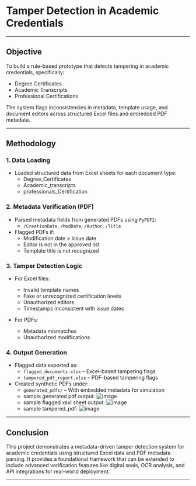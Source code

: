 #  Tamper Detection in Academic Credentials



---

##  Objective

To build a rule-based prototype that detects tampering in academic credentials, specifically:

- Degree Certificates  
- Academic Transcripts  
- Professional Certifications  

The system flags inconsistencies in metadata, template usage, and document editors across structured Excel files and embedded PDF metadata.

---

##  Methodology

###  1. Data Loading
- Loaded structured data from Excel sheets for each document type:
  - Degree_Certificates  
  - Academic_transcripts  
  - professionals_Certification  

###  2. Metadata Verification (PDF)
- Parsed metadata fields from generated PDFs using `PyPDF2`:
  - `/CreationDate`, `/ModDate`, `/Author`, `/Title`
- Flagged PDFs if:
  - Modification date > issue date  
  - Editor is not in the approved list  
  - Template title is not recognized  

###  3. Tamper Detection Logic
- For Excel files:
  - Invalid template names  
  - Fake or unrecognized certification levels  
  - Unauthorized editors  
  - Timestamps inconsistent with issue dates  

- For PDFs:
  - Metadata mismatches  
  - Unauthorized modifications  

###  4. Output Generation
- Flagged data exported as:
  - `flagged_documents.xlsx` – Excel-based tampering flags  
  - `tampered_pdf_report.xlsx` – PDF-based tampering flags  
- Created synthetic PDFs under:
  - `generated_pdfs/` – With embedded metadata for simulation
  - sample generated pdf output: ![image](https://github.com/user-attachments/assets/e83edb5b-7fd1-4f94-a837-155ed2faf5ba)
  - sample flagged xsxl sheet output: ![image](https://github.com/user-attachments/assets/e3142aa2-23ac-4822-8e91-b9d7e1a4a430)
  - sample tampered_pdf: ![image](https://github.com/user-attachments/assets/c3b51cc0-64c9-4f31-900e-988dc70b03ca)

---

##  Conclusion

This project demonstrates a metadata-driven tamper detection system for academic credentials using structured Excel data and PDF metadata parsing. It provides a foundational framework that can be extended to include advanced verification features like digital seals, OCR analysis, and API integrations for real-world deployment.

---
